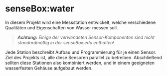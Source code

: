 # senseBox:water
In diesem Projekt wird eine Messstation entwickelt, welche verschiedene Qualitäten und Eigenschaften von Wasser messen soll.

> ***Achtung:*** *Einige der verwendeten Sensor-Komponenten sind nicht standardmäßig in der senseBox:edu enthalten!*

Jede Station beschreibt Aufbau und Programmierung für je einen Sensor.
Ziel des Projekts ist, alle diese Sensoren parallel zu betreiben.
Abschließend sollten diese Stationen also kombiniert werden, und in einem geeigneten wasserfesten Gehäuse aufgebaut werden.


